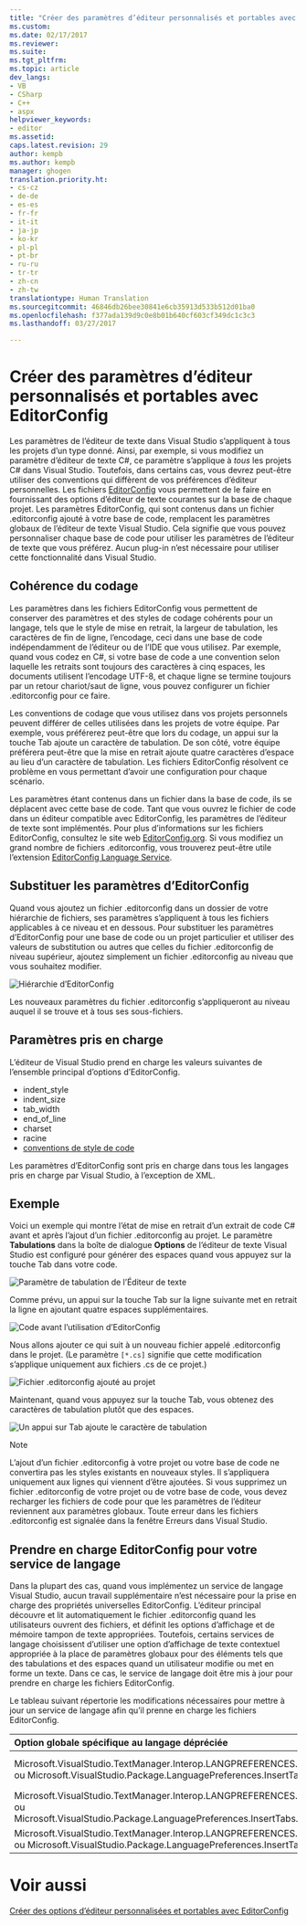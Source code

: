 ```yaml
---
title: "Créer des paramètres d’éditeur personnalisés et portables avec EditorConfig | Microsoft Docs"
ms.custom: 
ms.date: 02/17/2017
ms.reviewer: 
ms.suite: 
ms.tgt_pltfrm: 
ms.topic: article
dev_langs:
- VB
- CSharp
- C++
- aspx
helpviewer_keywords:
- editor
ms.assetid: 
caps.latest.revision: 29
author: kempb
ms.author: kempb
manager: ghogen
translation.priority.ht:
- cs-cz
- de-de
- es-es
- fr-fr
- it-it
- ja-jp
- ko-kr
- pl-pl
- pt-br
- ru-ru
- tr-tr
- zh-cn
- zh-tw
translationtype: Human Translation
ms.sourcegitcommit: 46846db26bee30841e6cb35913d533b512d01ba0
ms.openlocfilehash: f377ada139d9c0e8b01b640cf603cf349dc1c3c3
ms.lasthandoff: 03/27/2017

---
```

# <a name="create-portable-custom-editor-settings-with-editorconfig"></a>Créer des paramètres d’éditeur personnalisés et portables avec EditorConfig
Les paramètres de l’éditeur de texte dans Visual Studio s’appliquent à tous les projets d’un type donné. Ainsi, par exemple, si vous modifiez un paramètre d’éditeur de texte C#, ce paramètre s’applique à *tous* les projets C# dans Visual Studio. Toutefois, dans certains cas, vous devrez peut-être utiliser des conventions qui diffèrent de vos préférences d’éditeur personnelles. Les fichiers [EditorConfig](http://editorconfig.org/) vous permettent de le faire en fournissant des options d’éditeur de texte courantes sur la base de chaque projet. Les paramètres EditorConfig, qui sont contenus dans un fichier .editorconfig ajouté à votre base de code, remplacent les paramètres globaux de l’éditeur de texte Visual Studio. Cela signifie que vous pouvez personnaliser chaque base de code pour utiliser les paramètres de l’éditeur de texte que vous préférez. Aucun plug-in n’est nécessaire pour utiliser cette fonctionnalité dans Visual Studio.

## <a name="coding-consistency"></a>Cohérence du codage
Les paramètres dans les fichiers EditorConfig vous permettent de conserver des paramètres et des styles de codage cohérents pour un langage, tels que le style de mise en retrait, la largeur de tabulation, les caractères de fin de ligne, l’encodage, ceci dans une base de code indépendamment de l’éditeur ou de l’IDE que vous utilisez. Par exemple, quand vous codez en C#, si votre base de code a une convention selon laquelle les retraits sont toujours des caractères à cinq espaces, les documents utilisent l’encodage UTF-8, et chaque ligne se termine toujours par un retour chariot/saut de ligne, vous pouvez configurer un fichier .editorconfig pour ce faire.

Les conventions de codage que vous utilisez dans vos projets personnels peuvent différer de celles utilisées dans les projets de votre équipe. Par exemple, vous préférerez peut-être que lors du codage, un appui sur la touche Tab ajoute un caractère de tabulation. De son côté, votre équipe préférera peut-être que la mise en retrait ajoute quatre caractères d’espace au lieu d’un caractère de tabulation. Les fichiers EditorConfig résolvent ce problème en vous permettant d’avoir une configuration pour chaque scénario.

Les paramètres étant contenus dans un fichier dans la base de code, ils se déplacent avec cette base de code. Tant que vous ouvrez le fichier de code dans un éditeur compatible avec EditorConfig, les paramètres de l’éditeur de texte sont implémentés. Pour plus d’informations sur les fichiers EditorConfig, consultez le site web [EditorConfig.org](http://editorconfig.org/). Si vous modifiez un grand nombre de fichiers .editorconfig, vous trouverez peut-être utile l’extension [EditorConfig Language Service](https://marketplace.visualstudio.com/items?itemName=MadsKristensen.EditorConfig).

## <a name="override-editorconfig-settings"></a>Substituer les paramètres d’EditorConfig
Quand vous ajoutez un fichier .editorconfig dans un dossier de votre hiérarchie de fichiers, ses paramètres s’appliquent à tous les fichiers applicables à ce niveau et en dessous. Pour substituer les paramètres d’EditorConfig pour une base de code ou un projet particulier et utiliser des valeurs de substitution ou autres que celles du fichier .editorconfig de niveau supérieur, ajoutez simplement un fichier .editorconfig au niveau que vous souhaitez modifier.

![Hiérarchie d’EditorConfig](~/ide/media/vside_editorconfig_hierarchy.png)

Les nouveaux paramètres du fichier .editorconfig s’appliqueront au niveau auquel il se trouve et à tous ses sous-fichiers.

## <a name="supported-settings"></a>Paramètres pris en charge
L’éditeur de Visual Studio prend en charge les valeurs suivantes de l’ensemble principal d’options d’EditorConfig.
- indent_style
- indent_size
- tab_width
- end_of_line
- charset
- racine
- [conventions de style de code](../ide/editorconfig-code-style-settings-reference.md)

Les paramètres d’EditorConfig sont pris en charge dans tous les langages pris en charge par Visual Studio, à l’exception de XML.

## <a name="example"></a>Exemple
Voici un exemple qui montre l’état de mise en retrait d’un extrait de code C# avant et après l’ajout d’un fichier .editorconfig au projet. Le paramètre **Tabulations** dans la boîte de dialogue **Options** de l’éditeur de texte Visual Studio est configuré pour générer des espaces quand vous appuyez sur la touche Tab dans votre code.

![Paramètre de tabulation de l’Éditeur de texte](~/ide/media/vside_editorconfig_tabsetting.png)

Comme prévu, un appui sur la touche Tab sur la ligne suivante met en retrait la ligne en ajoutant quatre espaces supplémentaires.

![Code avant l’utilisation d’EditorConfig](~/ide/media/vside_editorconfig_before.png)

Nous allons ajouter ce qui suit à un nouveau fichier appelé .editorconfig dans le projet. (Le paramètre `[*.cs]` signifie que cette modification s’applique uniquement aux fichiers .cs de ce projet.)

![Fichier .editorconfig ajouté au projet](~/ide/media/vside_editorconfig_addconfig.png)

Maintenant, quand vous appuyez sur la touche Tab, vous obtenez des caractères de tabulation plutôt que des espaces.

![Un appui sur Tab ajoute le caractère de tabulation](~/ide/media/vside_editorconfig_tab.png)

> [!NOTE]
>  L’ajout d’un fichier .editorconfig à votre projet ou votre base de code ne convertira pas les styles existants en nouveaux styles. Il s’appliquera uniquement aux lignes qui viennent d’être ajoutées. Si vous supprimez un fichier .editorconfig de votre projet ou de votre base de code, vous devez recharger les fichiers de code pour que les paramètres de l’éditeur reviennent aux paramètres globaux. Toute erreur dans les fichiers .editorconfig est signalée dans la fenêtre Erreurs dans Visual Studio.

## <a name="support-editorconfig-for-your-language-service"></a>Prendre en charge EditorConfig pour votre service de langage

Dans la plupart des cas, quand vous implémentez un service de langage Visual Studio, aucun travail supplémentaire n’est nécessaire pour la prise en charge des propriétés universelles EditorConfig. L’éditeur principal découvre et lit automatiquement le fichier .editorconfig quand les utilisateurs ouvrent des fichiers, et définit les options d’affichage et de mémoire tampon de texte appropriées. Toutefois, certains services de langage choisissent d’utiliser une option d’affichage de texte contextuel appropriée à la place de paramètres globaux pour des éléments tels que des tabulations et des espaces quand un utilisateur modifie ou met en forme un texte. Dans ce cas, le service de langage doit être mis à jour pour prendre en charge les fichiers EditorConfig.

Le tableau suivant répertorie les modifications nécessaires pour mettre à jour un service de langage afin qu’il prenne en charge les fichiers EditorConfig.

| Option globale spécifique au langage dépréciée | Option contextuelle de remplacement |
| :------------- | :------------- |
| Microsoft.VisualStudio.TextManager.Interop.LANGPREFERENCES.fInsertTabs ou Microsoft.VisualStudio.Package.LanguagePreferences.InsertTabs | !textBufferOptions.GetOptionValue(DefaultOptions.ConvertTabsToSpacesOptionId) ou !textView.Options.GetOptionValue(DefaultOptions.ConvertTabsToSpacesOptionId) |
| Microsoft.VisualStudio.TextManager.Interop.LANGPREFERENCES.uIndentSize ou Microsoft.VisualStudio.Package.LanguagePreferences.InsertTabs.IndentSize | textBufferOptions.GetOptionValue(DefaultOptions. IndentSizeOptionId) ou textView.Options.GetOptionValue(DefaultOptions. IndentSizeOptionId) |
| Microsoft.VisualStudio.TextManager.Interop.LANGPREFERENCES.uTabSize ou Microsoft.VisualStudio.Package.LanguagePreferences.InsertTabs.TabSize | textBufferOptions.GetOptionValue(DefaultOptions.TabSizeOptionId) ou textView.Options.GetOptionValue(DefaultOptions.TabSizeOptionId) |

# <a name="see-also"></a>Voir aussi
[Créer des options d’éditeur personnalisées et portables avec EditorConfig](create-portable-custom-editor-options.md)
